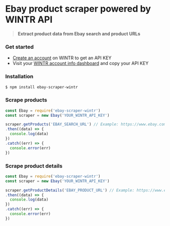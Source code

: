 # Ebay product scraper powered by WINTR API
> **Extract product data from Ebay search and product URLs**

### Get started

  - [Create an account](https://www.wintr.com/) on WINTR to get an API KEY
  - Visit your [WINTR account info dashboard](https://www.wintr.com/dashboard-account) and copy your API KEY

### Installation

```bash
$ npm install ebay-scraper-wintr
```

### Scrape products
```js
const Ebay = require('ebay-scraper-wintr')
const scraper = new Ebay('YOUR_WINTR_API_KEY')

scraper.getProducts('EBAY_SEARCH_URL') // Example: https://www.ebay.com/sch/i.html?_nkw=phone
.then((data) => {
  console.log(data)
})
.catch((err) => {
  console.error(err)
})
```

### Scrape product details
```js
const Ebay = require('ebay-scraper-wintr')
const scraper = new Ebay('YOUR_WINTR_API_KEY')

scraper.getProductDetails('EBAY_PRODUCT_URL') // Example: https://www.ebay.com/itm/233697752117
.then((data) => {
  console.log(data)
})
.catch((err) => {
  console.error(err)
})
```